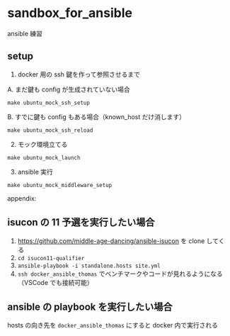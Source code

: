 # sandbox_for_ansible

ansible 練習

## setup

1. docker 用の ssh 鍵を作って参照させるまで

A. まだ鍵も config が生成されていない場合

```
make ubuntu_mock_ssh_setup
```

B. すでに鍵も config もある場合（known_host だけ消します）

```
make ubuntu_mock_ssh_reload
```

2. モック環境立てる

```
make ubuntu_mock_launch
```

3. ansible 実行

```
make ubuntu_mock_middleware_setup
```

appendix:

## isucon の 11 予選を実行したい場合

1. https://github.com/middle-age-dancing/ansible-isucon を clone してくる
2. `cd isucon11-qualifier`
3. `ansible-playbook -i standalone.hosts site.yml`
4. `ssh docker_ansible_thomas` でベンチマークやコードが見れるようになる（VSCode でも接続可能）

## ansible の playbook を実行したい場合

hosts の向き先を `docker_ansible_thomas` にすると docker 内で実行される
